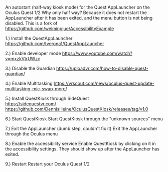 An autostart (half-way kiosk mode) for the Quest AppLauncher on the Oculus Quest 1/2
Why only half way? Because it does not restart the AppLauncher after it has been exited, and the menu button is not being disabled.
This is a fork of https://github.com/weimingjue/AccessibilityExample

1.) Install the QuestAppLauncher
https://github.com/tverona1/QuestAppLauncher

2.) Enable developer mode
https://www.youtube.com/watch?v=mxzkVtrUWzc

3.) Disable the Guardian
https://uploadvr.com/how-to-disable-quest-guardian/

4.) Enable Multitasking
https://vrscout.com/news/oculus-quest-update-multitasking-mic-swap-more/

5.) Install QuestKiosk through SideQuest<br>
https://sidequestvr.com/<br>
https://github.com/DennisHeine/OculusQuestKiosk/releases/tag/v1.0

6.) Start QuestKiosk 
Start QuestKiosk through the "unknown sources" menu

7.) Exit the AppLauncher (dumb step, couldn't fix it)
Exit the AppLauncher through the Oculus menu

8.) Enable the accessibility service
Enable QuestKiosk by clicking on it in the accessibility settings.
They should show up after the AppLauncher has exited.

9.) Restart
Restart your Oculus Quest 1/2

